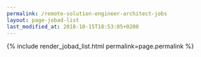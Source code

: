 ```yaml
---
permalink: /remote-solution-engineer-architect-jobs
layout: page-jobad-list
last_modified_at: 2018-10-15T18:53:05+0200
---
```

{% include render_jobad_list.html permalink=page.permalink %}
